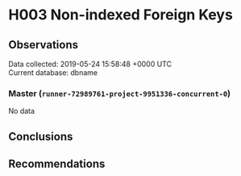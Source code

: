 # H003 Non-indexed Foreign Keys #

## Observations ##
Data collected: 2019-05-24 15:58:48 +0000 UTC  
Current database: dbname  

### Master (`runner-72989761-project-9951336-concurrent-0`) ###


No data


## Conclusions ##


## Recommendations ##

